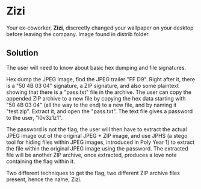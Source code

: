 # Zizi
Your ex-coworker, **Zizi**, discreetly changed your wallpaper on your desktop before leaving the company. Image found in distrib folder.

## Solution
The user will need to know about basic hex dumping and file signatures.

Hex dump the JPEG image, find the JPEG trailer "FF D9". Right after it, there is a "50 4B 03 04" signature, a ZIP signature, and also some plaintext showing that there is a "pass.txt" file in the archive. The user can copy the appended ZIP archive to a new file by copying the hex data starting with "50 4B 03 04" (all the way to the end) to a new file, and by naming it "test.zip". Extract it, and open the "pass.txt". The text file gives a password to the user, "l0v3z1z1".

The password is not the flag, the user will then have to extract the actual JPEG image out of the original JPEG + ZIP image, and use JPHS (a stego tool for hiding files within JPEG images, introduced in Poly Year 1) to extract the file within the original JPEG image using the password. The extracted file will be another ZIP archive, once extracted, produces a love note containing the flag within it.

Two different techniques to get the flag, two different ZIP archive files present, hence the name, Zizi.
